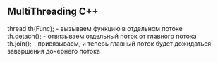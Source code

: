 ## MultiThreading C++
thread th(Func); - вызываем функцию в отдельном потоке  
th.detach(); - отвязываем отдельный поток от главного потока  
th.join(); - привязываем, и теперь главный поток будет дожидаться завершения дочернего потока  
